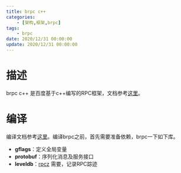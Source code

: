 ```yaml
---
title: brpc c++
categories: 
	- [架构,框架,brpc]
tags:
	- brpc
date: 2020/12/31 00:00:00
update: 2020/12/31 00:00:00
---
```


# 描述

brpc c++ 是百度基于c++编写的RPC框架，文档参考[这里](https://github.com/apache/incubator-brpc/blob/master/README_cn.md)。

# 编译

编译文档参考[这里](https://github.com/apache/incubator-brpc/blob/master/docs/cn/getting_started.md)。编译brpc之前，首先需要准备依赖，brpc一下如下库。

- **gflags**：定义全局变量
- **protobuf**：序列化消息及服务接口
- **leveldb**：[rpcz](https://github.com/apache/incubator-brpc/blob/master/docs/cn/rpcz.md) 需要，记录RPC踪迹

